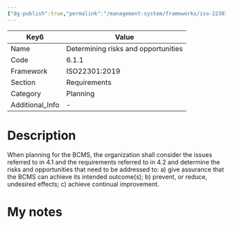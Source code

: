 ```yaml
---
{"dg-publish":true,"permalink":"/management-system/frameworks/iso-22301-2019/iso-22301-2019-6-1-1/","tags":["requirement"],"noteIcon":"1"}
---
```



<div><table class="dataview table-view-table"><thead class="table-view-thead"><tr class="table-view-tr-header"><th class="table-view-th"><span>Key</span><span class="dataview small-text">6</span></th><th class="table-view-th"><span>Value</span></th></tr></thead><tbody class="table-view-tbody"><tr><td><span>Name</span></td><td><span>Determining risks and opportunities</span></td></tr><tr><td><span>Code</span></td><td><span>6.1.1</span></td></tr><tr><td><span>Framework</span></td><td><span>ISO22301:2019</span></td></tr><tr><td><span>Section</span></td><td><span>Requirements</span></td></tr><tr><td><span>Category</span></td><td><span>Planning</span></td></tr><tr><td><span>Additional_Info</span></td><td><span>-</span></td></tr></tbody></table></div>

# Description

When planning for the BCMS, the organization shall consider the issues referred to in 4.1 and the requirements referred to in 4.2 and determine the risks and opportunities that need to be addressed to: a) give assurance that the BCMS can achieve its intended outcome(s); b) prevent, or reduce, undesired effects; c) achieve continual improvement. 

# My notes
